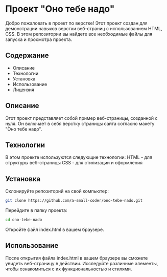 # Проект "Оно тебе надо"
Добро пожаловать в проект по верстке! Этот проект создан для демонстрации навыков верстки веб-страниц с использованием HTML, CSS. В этом репозитории вы найдете все необходимые файлы для запуска и просмотра проекта.
## Содержание
- Описание
- Технологии
- Установка
- Использование
- Лицензия
## Описание
Этот проект представляет собой пример веб-страницы, созданной с нуля. Он включает в себя верстку страницы сайта согласно макету "Оно тебе надо".
## Технологии
В этом проекте используются следующие технологии:
HTML - для структуры веб-страницы
CSS - для стилизации и оформления
## Установка
Склонируйте репозиторий на свой компьютер:
```bash
git clone https://github.com/a-small-coder/ono-tebe-nado.git
```
Перейдите в папку проекта:
```bash
cd ono-tebe-nado
```
Откройте файл index.html в вашем браузере.
## Использование
После открытия файла index.html в вашем браузере вы сможете увидеть веб-страницу в действии. Исследуйте различные элементы, чтобы ознакомиться с их функциональностью и стилями.
